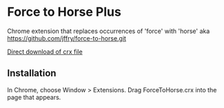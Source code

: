 Force to Horse Plus
=============

Chrome extension that replaces occurrences of 'force' with 'horse' aka https://github.com/jffry/force-to-horse.git

[Direct download of crx file](https://github.com/hank/force-to-horse/blob/master/ForceToHorse.crx?raw=true)


Installation
------------

In Chrome, choose Window > Extensions.  Drag ForceToHorse.crx into the page that appears.
